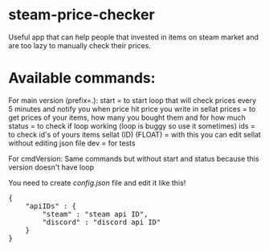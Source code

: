 # steam-price-checker


Useful app that can help people that invested in items on steam market and are too lazy to manually check their prices.

# Available commands:
For main version (prefix=.):
start = to start loop that will check prices every 5 minutes and notify you when price hit price you write in sellat
prices = to get prices of your items, how many you bought them and for how much
status = to check if loop working (loop is buggy so use it sometimes)
ids = to check id's of yours items
sellat (ID) (FLOAT) = with this you can edit sellat without editing json file
dev = for tests 

For cmdVersion:
Same commands but without start and status because this version doesn't have loop

You need to create *config.json* file and edit it like this!
<br>
<pre>{
	"apiIDs" : {
		"steam" : "steam api ID",
		"discord" : "discord api ID"
	}
}</pre>